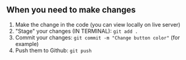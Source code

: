 ## When you need to make changes

1. Make the change in the code (you can view locally on live server)
2. "Stage" your changes (IN TERMINAL): `git add .`
3. Commit your changes: `git commit -m "Change button color"` (for example)
4. Push them to Github: `git push`
